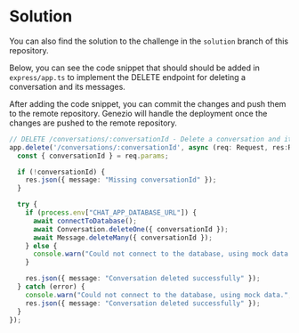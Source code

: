 # Solution

You can also find the solution to the challenge in the `solution` branch of this repository.

Below, you can see the code snippet that should should be added in `express/app.ts` to implement the DELETE endpoint for deleting a conversation and its messages.

After adding the code snippet, you can commit the changes and push them to the remote repository.
Genezio will handle the deployment once the changes are pushed to the remote repository.

```typescript
// DELETE /conversations/:conversationId - Delete a conversation and its messages
app.delete('/conversations/:conversationId', async (req: Request, res:Response) => {
  const { conversationId } = req.params;

  if (!conversationId) {
    res.json({ message: "Missing conversationId" });
  }

  try {
    if (process.env["CHAT_APP_DATABASE_URL"]) {
      await connectToDatabase();
      await Conversation.deleteOne({ conversationId });
      await Message.deleteMany({ conversationId });
    } else {
      console.warn("Could not connect to the database, using mock data.");
    }

    res.json({ message: "Conversation deleted successfully" });
  } catch (error) {
    console.warn("Could not connect to the database, using mock data.", error);
    res.json({ message: "Conversation deleted successfully" });
  }
});
```
